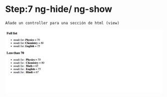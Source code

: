 <h1>Step:7 ng-hide/ ng-show</h1>

    Añade un controller para una sección de html (view)

<img src="img/ng_hide_ng_show.jpg">